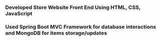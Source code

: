 ### Developed Store Website Front End Using HTML, CSS, JavaScript ###
### Used Spring Boot MVC Framework for database interactions and MongoDB for items storage/updates ###

